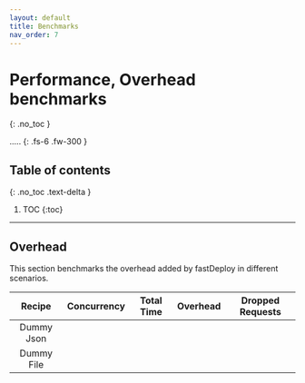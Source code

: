 ```yaml
---
layout: default
title: Benchmarks
nav_order: 7
---
```


# Performance, Overhead benchmarks
{: .no_toc }

..... 
{: .fs-6 .fw-300 }

## Table of contents
{: .no_toc .text-delta }

1. TOC
{:toc}

---

<INCOMPLETE>

## Overhead

This section benchmarks the overhead added by fastDeploy in different scenarios.

| Recipe       | Concurrency | Total Time | Overhead | Dropped Requests|
|:-------------:|:-----------:|:----------:|:--------:|:---------------:|
| Dummy Json    |             |            |          |                 |
| Dummy File    |             |            |          |                 |

